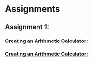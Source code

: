 # Assignments

## Assignment 1:
### Creating an Arithmetic Calculator:
### <a href="https://github.com/evanwatson98/HCL-Simplilearn/tree/main/Assignments/Calculator1.27"> Creating an Arithmetic Calculator:
